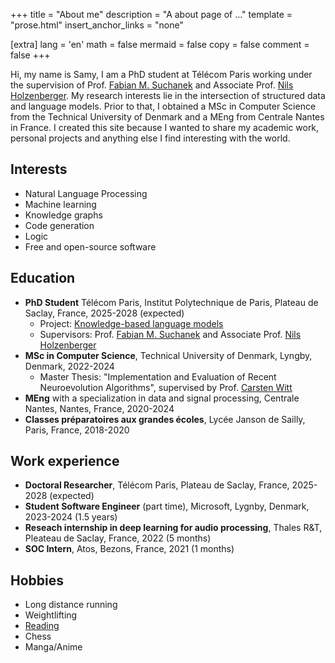 +++
title = "About me"
description = "A about page of ..."
template = "prose.html"
insert_anchor_links = "none"

[extra]
lang = 'en'
math = false
mermaid = false
copy = false
comment = false
+++

Hi, my name is Samy, I am a PhD student at Télécom Paris working under the supervision of Prof. [Fabian M. Suchanek](https://suchanek.name/) and Associate Prof.
[Nils Holzenberger](https://perso.telecom-paristech.fr/holzenberger). My research interests lie in the intersection of structured data and language models.
Prior to that, I obtained a MSc in Computer Science from the Technical University of Denmark and a MEng from Centrale Nantes in
France. I created this site because I wanted to share my academic work, personal projects and anything else I find interesting with the world.

## Interests

* Natural Language Processing
* Machine learning
* Knowledge graphs
* Code generation
* Logic
* Free and open-source software

## Education

* **PhD Student** Télécom Paris, Institut Polytechnique de Paris, Plateau de Saclay, France, 2025-2028 (expected)
    * Project: [Knowledge-based language models](https://suchanek.name/work/research/kb-lm/index.html)
    * Supervisors: Prof. [Fabian M. Suchanek](https://suchanek.name/) and Associate Prof. [Nils Holzenberger](https://perso.telecom-paristech.fr/holzenberger)
* **MSc in Computer Science**, Technical University of Denmark, Lyngby, Denmark, 2022-2024
    * Master Thesis: "Implementation and Evaluation of Recent Neuroevolution Algorithms", supervised by Prof. [Carsten Witt](https://www.imm.dtu.dk/~cawi/)
* **MEng** with a specialization in data and signal processing, Centrale Nantes, Nantes, France, 2020-2024
* **Classes préparatoires aux grandes écoles**, Lycée Janson de Sailly, Paris, France, 2018-2020

## Work experience

* **Doctoral Researcher**, Télécom Paris, Plateau de Saclay, France, 2025-2028 (expected)
* **Student Software Engineer** (part time), Microsoft, Lygnby, Denmark, 2023-2024 (1.5 years)
* **Reseach internship in deep learning for audio processing**, Thales R&T, Pleateau de Saclay, France, 2022 (5 months)
* **SOC Intern**, Atos, Bezons, France, 2021 (1 months)

## Hobbies

* Long distance running
* Weightlifting
* [Reading](/blog/books)
* Chess
* Manga/Anime
<!-- * [Piano](/blog/piano) -->
